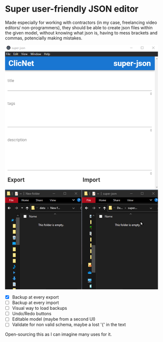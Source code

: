 # Super user-friendly JSON editor

Made especially for working with contractors (in my case, freelancing video editors/ non-programmers), they should be able to create json files within the given model, without knowing what json is, having to mess brackets and commas, potencially making mistakes.

![screencast](https://github.com/rzfzr/super-json/blob/main/media/demo.webp)

- [X] Backup at every export
- [ ] Backup at every import
- [ ] Visual way to load backups
- [ ] Undo/Redo buttons
- [ ] Editable model (maybe from a second UI)
- [ ] Validate for non valid schema, maybe a lost '{' in the text

Open-sourcing this as I can imagine many uses for it.
